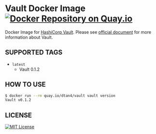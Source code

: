 # Vault Docker Image [![Docker Repository on Quay.io](https://quay.io/repository/dtan4/vault/status "Docker Repository on Quay.io")](https://quay.io/repository/dtan4/vault)
Docker Image for [HashiCorp Vault](https://www.vaultproject.io/).
Please see [official document](https://www.vaultproject.io/docs/index.html) for more information about Vault.

## SUPPORTED TAGS

- `latest`
  - Vault 0.1.2

## HOW TO USE

```bash
$ docker run --rm quay.io/dtan4/vault vault version
Vault v0.1.2
```

## LICENSE
[![MIT License](http://img.shields.io/badge/license-MIT-blue.svg?style=flat)](LICENSE)
